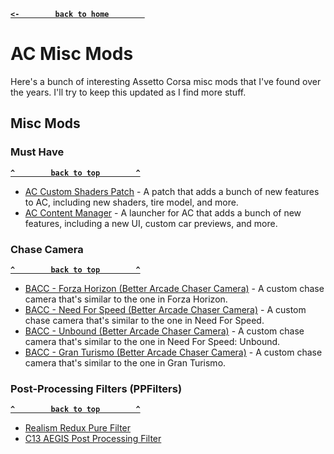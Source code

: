**[`<-        back to home        `](README.md)**
# AC Misc Mods
Here's a bunch of interesting Assetto Corsa misc mods that I've found over the years. I'll try to keep this updated as I find more stuff.

## Misc Mods
### Must Have
**[`^        back to top        ^`](#ac-misc-mods)**
- [AC Custom Shaders Patch](https://acstuff.ru/patch/) - A patch that adds a bunch of new features to AC, including new shaders, tire model, and more.
- [AC Content Manager](https://assettocorsa.club/content-manager.html) - A launcher for AC that adds a bunch of new features, including a new UI, custom car previews, and more.
### Chase Camera
**[`^        back to top        ^`](#ac-misc-mods)**
- [BACC - Forza Horizon (Better Arcade Chaser Camera)](https://www.racedepartment.com/downloads/bacc-forza-horizon-better-arcade-chaser-camera-for-csp.49738/) - A custom chase camera that's similar to the one in Forza Horizon.
- [BACC - Need For Speed (Better Arcade Chaser Camera)](https://www.racedepartment.com/downloads/bacc-need-for-speed-better-arcade-chaser-camera-for-csp.49841/) - A custom chase camera that's similar to the one in Need For Speed.
- [BACC - Unbound (Better Arcade Chaser Camera)](https://www.racedepartment.com/downloads/bacc-unbound-better-arcade-chaser-camera-for-csp.57812/) - A custom chase camera that's similar to the one in Need For Speed: Unbound.
- [BACC - Gran Turismo (Better Arcade Chaser Camera)](https://www.racedepartment.com/downloads/bacc-gran-turismo-better-arcade-chaser-camera-for-csp.49548/) - A custom chase camera that's similar to the one in Gran Turismo.
### Post-Processing Filters (PPFilters)
**[`^        back to top        ^`](#ac-misc-mods)**
- [Realism Redux Pure Filter](https://www.racedepartment.com/downloads/realism-redux-pure-filter.59215/)
- [C13 AEGIS Post Processing Filter](https://www.racedepartment.com/downloads/c13-aegis-post-processing-filter.59979/)